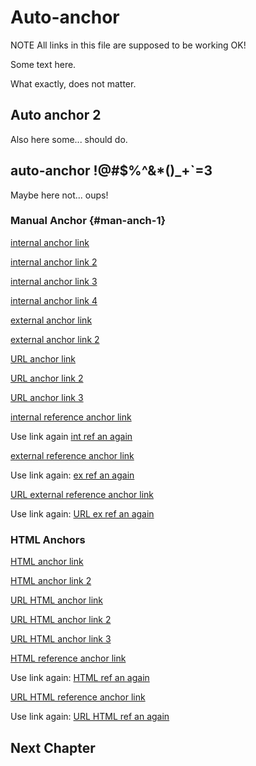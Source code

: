 
# Auto-anchor

NOTE All links in this file are supposed to be working OK!

Some text here.

What exactly, does not matter.

## Auto anchor 2

Also here some... should do.

## auto-anchor !@#$%^&*()_+`=3

Maybe here not... oups!

### Manual Anchor {#man-anch-1}

[internal anchor link](#auto-anchor)

[internal anchor link 2](#auto-anchor-2)

[internal anchor link 3](#auto-anchor-3)

[internal anchor link 4](#man-anch-1)

[external anchor link](./anchor_links_2.md#2nd-auto-anchor)

[external anchor link 2](./anchor_links_2.md#2nd-man-anch-1)

[URL anchor link](https://raw.githubusercontent.com/becheran/mlc/master/benches/benchmark/markdown/anchor_links_2.md#2nd-auto-anchor)

[URL anchor link 2](https://raw.githubusercontent.com/becheran/mlc/master/benches/benchmark/markdown/anchor_links_2.md#2nd-auto-anchor-2)

[URL anchor link 3](https://raw.githubusercontent.com/becheran/mlc/master/benches/benchmark/markdown/anchor_links_2.md#2nd-man-anch-1)

[internal reference anchor link][1]

Use link again [int ref an again][1]

[external reference anchor link][foo]

Use link again: [ex ref an again][foo]

[URL external reference anchor link][foorl]

Use link again: [URL ex ref an again][foorl]

### HTML Anchors

[HTML anchor link](../html/anchor_links_2.html#2nd-auto-anchor)

[HTML anchor link 2](../html/anchor_links_2.html#2nd-man-anch-1)

[URL HTML anchor link](https://raw.githubusercontent.com/becheran/mlc/master/benches/benchmark/html/anchor_links_2.html#2nd-auto-anchor)

[URL HTML anchor link 2](https://raw.githubusercontent.com/becheran/mlc/master/benches/benchmark/html/anchor_links_2.html#2nd-auto-anchor-2)

[URL HTML anchor link 3](https://raw.githubusercontent.com/becheran/mlc/master/benches/benchmark/html/anchor_links_2.html#2nd-man-anch-1)

[HTML reference anchor link][bar]

Use link again: [HTML ref an again][bar]

[URL HTML reference anchor link][barl]

Use link again: [URL HTML ref an again][barl]

## Next Chapter

[1]: #auto-anchor
[foo]: ./anchor_links_2.md#2nd-auto-anchor
[bar]: ../html/anchor_links_2.html#2nd-auto-anchor
[foorl]: https://raw.githubusercontent.com/becheran/mlc/master/benches/benchmark/markdown/anchor_links_2.md#2nd-auto-anchor
[barl]: https://raw.githubusercontent.com/becheran/mlc/master/benches/benchmark/html/anchor_links_2.html#2nd-auto-anchor
